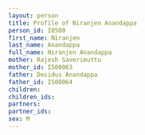 ```yaml
---
layout: person
title: Profile of Niranjen Anandappa
person_id: I0500
first_name: Niranjen
last_name: Anandappa
full_name: Niranjen Anandappa
mother: Rajesh Saverimuttu
mother_id: I500063
father: Desidus Anandappa
father_id: I500064
children:
children_ids:
partners:
partner_ids:
sex: M
---
```


